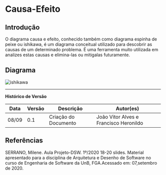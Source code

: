# Causa-Efeito

## Introdução

O diagrama causa e efeito, conhecido também como diagrama espinha de peixe ou ishikawa, é um diagrama conceitual utilizado para descobrir as causas de um determinado problema. É uma ferramenta muito utilizada em analizes estas causas e elimina-las ou mitigalas futuramente.

## Diagrama

![ishikawa](https://imgur.com/3NJVz6k.jpg)

---

**Histórico de Versão**

| Data | Versão | Descrição | Autor(es) |
| --- | --- | --- | --- |
| 08/09 | 0.1 | Criação do Documento | João Vitor Alves e Francisco Heronildo |

## Referências

SERRANO, Milene. Aula Projeto-DSW. 1º/2020 18-20 slides. Material apresentado para a disciplina de Arquitetura e Desenho de Software no curso de Engenharia de Software da UnB, FGA.Acessado em: 07,setembro de 2020.

